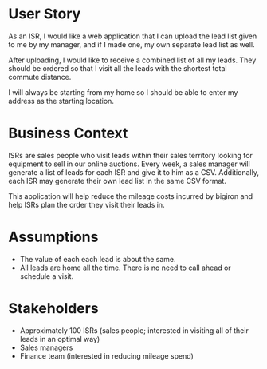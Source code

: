 # User Story
As an ISR, I would like a web application that I can upload the lead list given to me by my manager, and if I made one, my own separate lead list as well.  

After uploading, I would like to receive a combined list of all my leads.  They should be ordered so that I visit all the leads with the shortest total commute distance. 

I will always be starting from my home so I should be able to enter my address as the starting location.

# Business Context
ISRs are sales people who visit leads within their sales territory looking for equipment to sell in our online auctions.  Every week, a sales manager will generate a list of leads for each ISR and give it to him as a CSV.  Additionally, each ISR may generate their own lead list in the same CSV format.

This application will help reduce the mileage costs incurred by bigiron and help ISRs plan the order they visit their leads in.

# Assumptions
* The value of each each lead is about the same.
* All leads are home all the time.  There is no need to call ahead or schedule a visit.

# Stakeholders
* Approximately 100 ISRs (sales people; interested in visiting all of their leads in an optimal way)
* Sales managers 
* Finance team (interested in reducing mileage spend)



